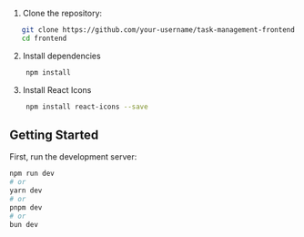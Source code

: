 
1. Clone the repository:

```bash
   git clone https://github.com/your-username/task-management-frontend.git
   cd frontend
```
2. Install dependencies
```bash
    npm install
 ```
3. Install React Icons
```bash
    npm install react-icons --save  

```
## Getting Started

First, run the development server:

```bash
npm run dev
# or
yarn dev
# or
pnpm dev
# or
bun dev
```
